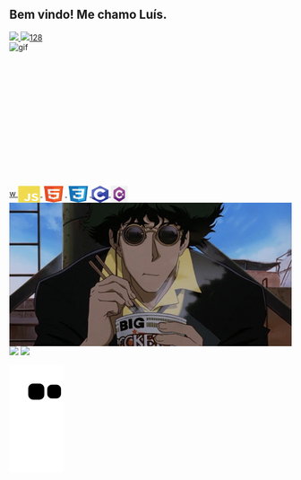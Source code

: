 ## Bem vindo! Me chamo Luís. ##
 <div>
  <a href="https://github.com/LuisQuintino">
  <img height="180em" src="https://github-readme-stats.vercel.app/api?username=LuisQuintino&show_icons=true&theme=monokai&include_all_commits=true&count_private=true"/>
  <img height="180em" src="https://github-readme-stats.vercel.app/api/top-langs/?username=LuisQuintino&layout=compact&langs_count=7&theme=monokai"/>128 <img align="right"  alt="gif"   height="256" width="512" src="https://github.com/LuisQuintino/LuisQuintino/blob/main/Logos/bebop.gif">
</div>
  
  #
  
 <div style="display: inline_block"><br>w
  <img align="center" alt="Js" height="30" width="40" src="https://raw.githubusercontent.com/devicons/devicon/master/icons/javascript/javascript-plain.svg">
  <img align="center" alt="HTML" height="30" width="40" src="https://raw.githubusercontent.com/devicons/devicon/master/icons/html5/html5-original.svg">
  <img align="center" alt="CSS" height="30" width="40" src="https://raw.githubusercontent.com/devicons/devicon/master/icons/css3/css3-original.svg">
  <img align="center" alt="C" height="30" width="30" src="https://github.com/andrefreddi/andrefreddi/blob/main/imagens/c.png">
   <img align="center" alt="C" height="30" width="30" src="https://github.com/LuisQuintino/LuisQuintino/blob/main/Logos/c%23.png">
  <img align="right"  alt="gif"   height="256" width="512" src="https://github.com/LuisQuintino/LuisQuintino/blob/main/Logos/bebop2.gif">
</div>
 
 ##
                           
 <div> 
  <a href = "mailto:luis.v.quintino@gmail.com"><img src="https://img.shields.io/badge/-Gmail-%23333?style=for-the-badge&logo=gmail&logoColor=white" target="_blank"></a>
  <a href="https://www.linkedin.com/in/lu%C3%ADs-quintino-a50614226/" target="_blank"><img src="https://img.shields.io/badge/-LinkedIn-%230077B5?style=for-the-badge&logo=linkedin&logoColor=white" target="_blank"></a> 
 
  ![Snake animation](https://github.com/rafaballerini/rafaballerini/blob/output/github-contribution-grid-snake.svg)
 
</div>
